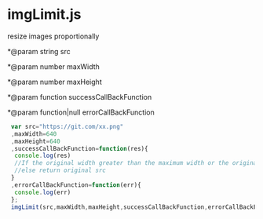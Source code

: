 # imgLimit.js

resize images proportionally

*@param string src

*@param number maxWidth

*@param number maxHeight

*@param function successCallBackFunction

*@param function|null errorCallBackFunction


```javascript
 var src="https://git.com/xx.png"
 ,maxWidth=640
 ,maxHeight=640
 ,successCallBackFunction=function(res){
  console.log(res)
  //If the original width greater than the maximum width or the original height greater than the maximum height of the image,return base64 data URL of resized image: 'data:image/jpg;base64,xxx...'
  //else return original src 
 }
 ,errorCallBackFunction=function(err){
  console.log(err)
 };
 imgLimit(src,maxWidth,maxHeight,successCallBackFunction,errorCallBackFunction);
 ```
